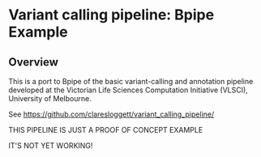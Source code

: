# Variant calling pipeline: Bpipe Example

## Overview

This is a port to Bpipe of the basic variant-calling and annotation pipeline developed at the 
Victorian Life Sciences Computation Initiative (VLSCI), University of Melbourne.

See https://github.com/claresloggett/variant_calling_pipeline/

THIS PIPELINE IS JUST A PROOF OF CONCEPT EXAMPLE

IT'S NOT YET WORKING!
